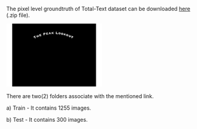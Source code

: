 The pixel level groundtruth of Total-Text dataset can be downloaded [here](http://www.cs-chan.com/source/ICDAR2017/groundtruth_pixel.zip) (.zip file).

<img src="pixel.gif" width="50%">

There are two(2) folders associate with the mentioned link.

a) Train - It contains 1255 images.

b) Test - It contains 300 images.
